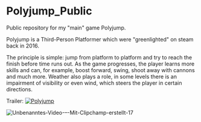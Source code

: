 # Polyjump_Public
Public repository for my "main" game Polyjump.

Polyjump is a Third-Person Platformer which were "greenlighted" on steam back in 2016.

The principle is simple: jump from platform to platform and try to reach the finish before time runs out. 
As the game progresses, the player learns more skills and can, for example, boost forward, swing, shoot away with cannons and much more. 
Weather also plays a role, in some levels there is an impairment of visibility or even wind, which steers the player in certain directions.

Trailer:
[![Polyjump](https://img.youtube.com/vi/aDhXOiCL5cI/0.jpg)](https://www.youtube.com/watch?v=aDhXOiCL5cI)


![Unbenanntes-Video-–-Mit-Clipchamp-erstellt-_17_](https://github.com/eXPressoHD/Polyjump_Public/assets/14182407/591e0a32-3603-4995-9508-9f7d4e5dd6a0)
